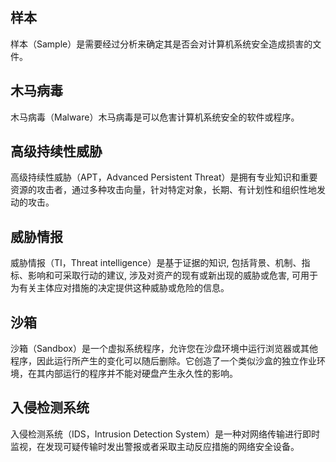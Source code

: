 ## 样本
样本（Sample）是需要经过分析来确定其是否会对计算机系统安全造成损害的文件。
## 木马病毒
木马病毒（Malware）木马病毒是可以危害计算机系统安全的软件或程序。
## 高级持续性威胁
高级持续性威胁（APT，Advanced Persistent Threat）是拥有专业知识和重要资源的攻击者，通过多种攻击向量，针对特定对象，长期、有计划性和组织性地发动的攻击。
## 威胁情报
威胁情报（TI，Threat intelligence）是基于证据的知识, 包括背景、机制、指标、影响和可采取行动的建议, 涉及对资产的现有或新出现的威胁或危害, 可用于为有关主体应对措施的决定提供这种威胁或危险的信息。
## 沙箱
沙箱（Sandbox）是一个虚拟系统程序，允许您在沙盘环境中运行浏览器或其他程序，因此运行所产生的变化可以随后删除。它创造了一个类似沙盒的独立作业环境，在其内部运行的程序并不能对硬盘产生永久性的影响。
## 入侵检测系统
入侵检测系统（IDS，Intrusion Detection System）是一种对网络传输进行即时监视，在发现可疑传输时发出警报或者采取主动反应措施的网络安全设备。
